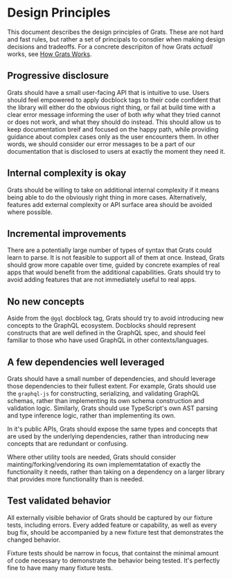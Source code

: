 # Design Principles

This document describes the design principles of Grats. These are not hard and fast rules, but rather a set of principals to consdier when making design decisions and tradeoffs. For a concrete descripiton of how Grats _actuall_ works, see [How Grats Works](./03-how-grats-works.md).

## Progressive disclosure

Grats should have a small user-facing API that is intuitive to use. Users should feel empowered to apply docblock tags to their code confident that the library will either do the obvious right thing, or fail at build time with a clear error message informing the user of both _why_ what they tried cannot or does not work, and what they should do instead. This should allow us to keep documentation breif and focused on the happy path, while providing guidance about complex cases only as the user encounters them. In other words, we should consider our error messages to be a part of our documentation that is disclosed to users at exactly the moment they need it.

## Internal complexity is okay

Grats should be willing to take on additional internal complexity if it means being able to do the obviously right thing in more cases. Alternatively, features add external complexity or API surface area should be avoided where possible.

## Incremental improvements

There are a potentially large number of types of syntax that Grats could learn to parse. It is not feasible to support all of them at once. Instead, Grats should grow more capable over time, guided by concrete examples of real apps that would benefit from the additional capabilities. Grats should try to avoid adding features that are not immediately useful to real apps.

## No new concepts

Aside from the `@gql` docblock tag, Grats should try to avoid introducing new concepts to the GraphQL ecosystem. Docblocks should represent constructs that are well defined in the GraphQL spec, and should feel familiar to those who have used GraphQL in other contexts/languages.

## A few dependencies well leveraged

Grats should have a small number of dependencies, and should leverage those dependencies to their fullest extent. For example, Grats should use the `graphql-js` for constructing, serializing, and validating GraphQL schemas, rather than implementing its own schema construction and validation logic. Similarly, Grats should use TypeScript's own AST parsing and type inference logic, rather than implementing its own.

In it's public APIs, Grats should expose the same types and concepts that are used by the underlying dependencies, rather than introducing new concepts that are redundant or confusing.

Where other utility tools are needed, Grats should consider mainting/forking/vendoring its own implememtatation of exactly the functionality it needs, rather than taking on a dependency on a larger library that provides more functionality than is needed.

## Test validated behavior

All externally visible behavior of Grats should be captured by our fixture tests, including errors. Every added feature or capability, as well as every bug fix, should be accompanied by a new fixture test that demonstrates the changed behavior.

Fixture tests should be narrow in focus, that containst the minimal amount of code necessary to demonstrate the behavior being tested. It's perfectly fine to have many many fixture tests.